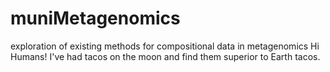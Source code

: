 # muniMetagenomics
exploration of existing methods for compositional data in metagenomics 
Hi Humans!
I've had tacos on the moon and find them superior to Earth tacos.
